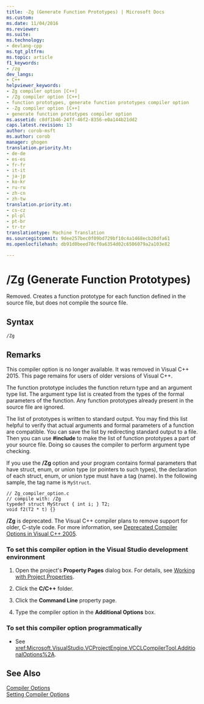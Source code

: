 ```yaml
---
title: -Zg (Generate Function Prototypes) | Microsoft Docs
ms.custom: 
ms.date: 11/04/2016
ms.reviewer: 
ms.suite: 
ms.technology:
- devlang-cpp
ms.tgt_pltfrm: 
ms.topic: article
f1_keywords:
- /zg
dev_langs:
- C++
helpviewer_keywords:
- Zg compiler option [C++]
- /Zg compiler option [C++]
- function prototypes, generate function prototypes compiler option
- -Zg compiler option [C++]
- generate function prototypes compiler option
ms.assetid: c8df1b46-24ff-46f2-8356-e0a144b21dd2
caps.latest.revision: 13
author: corob-msft
ms.author: corob
manager: ghogen
translation.priority.ht:
- de-de
- es-es
- fr-fr
- it-it
- ja-jp
- ko-kr
- ru-ru
- zh-cn
- zh-tw
translation.priority.mt:
- cs-cz
- pl-pl
- pt-br
- tr-tr
translationtype: Machine Translation
ms.sourcegitcommit: 9dee257bec0f09bd729bf10c4a1468ecb20dfa61
ms.openlocfilehash: db91d0beed70cf0a6354d02c6506079a2a103e82

---
```

# /Zg (Generate Function Prototypes)
Removed. Creates a function prototype for each function defined in the source file, but does not compile the source file.  
  
## Syntax  
  
```  
/Zg  
```  
  
## Remarks  
 This compiler option is no longer available. It was removed in Visual C++ 2015. This page remains for users of older versions of Visual C++.  
  
 The function prototype includes the function return type and an argument type list. The argument type list is created from the types of the formal parameters of the function. Any function prototypes already present in the source file are ignored.  
  
 The list of prototypes is written to standard output. You may find this list helpful to verify that actual arguments and formal parameters of a function are compatible. You can save the list by redirecting standard output to a file. Then you can use **#include** to make the list of function prototypes a part of your source file. Doing so causes the compiler to perform argument type checking.  
  
 If you use the **/Zg** option and your program contains formal parameters that have struct, enum, or union type (or pointers to such types), the declaration of each struct, enum, or union type must have a tag (name). In the following sample, the tag name is `MyStruct`.  
  
```  
// Zg_compiler_option.c  
// compile with: /Zg  
typedef struct MyStruct { int i; } T2;  
void f2(T2 * t) {}  
```  
  
 **/Zg** is deprecated. The Visual C++ compiler plans to remove support for older, C-style code. For more information, see [Deprecated Compiler Options in Visual C++ 2005](http://msdn.microsoft.com/en-us/aa59fce3-50b8-4f66-9aeb-ce09a7a84cce).  
  
### To set this compiler option in the Visual Studio development environment  
  
1.  Open the project's **Property Pages** dialog box. For details, see [Working with Project Properties](../../ide/working-with-project-properties.md).  
  
2.  Click the **C/C++** folder.  
  
3.  Click the **Command Line** property page.  
  
4.  Type the compiler option in the **Additional Options** box.  
  
### To set this compiler option programmatically  
  
-   See <xref:Microsoft.VisualStudio.VCProjectEngine.VCCLCompilerTool.AdditionalOptions%2A>.  
  
## See Also  
 [Compiler Options](../../build/reference/compiler-options.md)   
 [Setting Compiler Options](../../build/reference/setting-compiler-options.md)


<!--HONumber=Jan17_HO2-->



